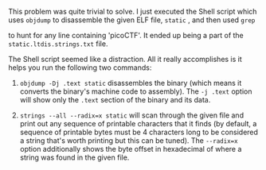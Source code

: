 This problem was quite trivial to solve. I just executed the Shell script which
uses `objdump` to disassemble the given ELF file, `static` , and then used `grep`

to hunt for any line containing 'picoCTF'. It ended up being a part of the 
`static.ltdis.strings.txt` file.

The Shell script seemed like a distraction. All it really accomplishes is
it helps you run the following two commands:

1. `objdump -Dj .text static` disassembles the binary (which means it converts
    the binary's machine code to assembly). The `-j .text` option will show 
    only the `.text` section of the binary and its data.

2. `strings --all --radix=x static` will scan through the given file and print
    out any sequence of printable characters that it finds (by default, a 
    sequence of printable bytes must be 4 characters long to be considered a 
    string that's worth printing but this can be tuned). The `--radix=x` option
    additionally shows the byte offset in hexadecimal of where a string was
    found in the given file.
